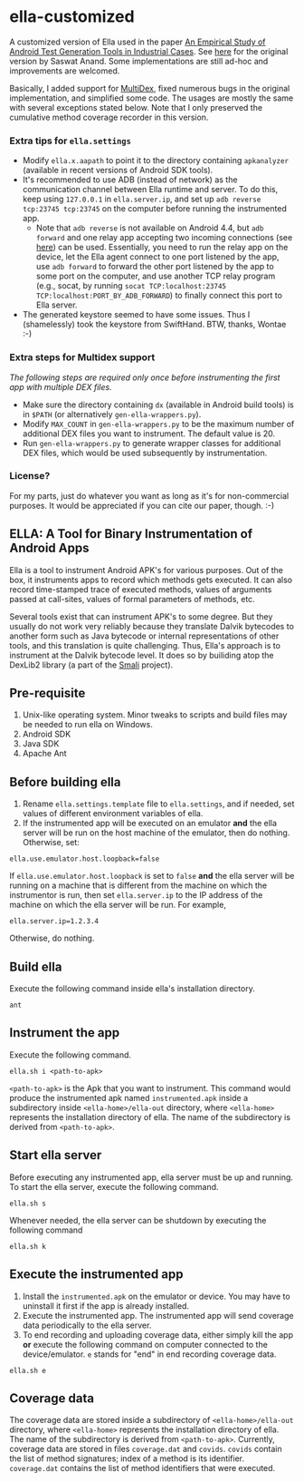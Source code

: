 # ella-customized

A customized version of Ella used in the paper [An Empirical Study of Android Test Generation Tools in Industrial Cases](https://dl.acm.org/citation.cfm?id=3240465). See [here](https://github.com/saswatanand/ella) for the original version by Saswat Anand. Some implementations are still ad-hoc and improvements are welcomed.

Basically, I added support for [MultiDex](https://developer.android.com/studio/build/multidex), fixed numerous bugs in the original implementation, and simplified some code. The usages are mostly the same with several exceptions stated below. Note that I only preserved the cumulative method coverage recorder in this version.

### Extra tips for `ella.settings`

* Modify `ella.x.aapath` to point it to the directory containing `apkanalyzer` (available in recent versions of Android SDK tools).
* It's recommended to use ADB (instead of network) as the communication channel between Ella runtime and server. To do this, keep using `127.0.0.1` in `ella.server.ip`, and set up `adb reverse tcp:23745 tcp:23745` on the computer before running the instrumented app.
  - Note that `adb reverse` is not available on Android 4.4, but `adb forward` and one relay app accepting two incoming connections (see [here](https://github.com/ms1995/tcp-relay-android)) can be used. Essentially, you need to run the relay app on the device, let the Ella agent connect to one port listened by the app, use `adb forward` to forward the other port listened by the app to some port on the computer, and use another TCP relay program (e.g., socat, by running `socat TCP:localhost:23745 TCP:localhost:PORT_BY_ADB_FORWARD`) to finally connect this port to Ella server.
* The generated keystore seemed to have some issues. Thus I (shamelessly) took the keystore from SwiftHand. BTW, thanks, Wontae :-)

### Extra steps for Multidex support

*The following steps are required only once before instrumenting the first app with multiple DEX files.*

* Make sure the directory containing `dx` (available in Android build tools) is in `$PATH` (or alternatively `gen-ella-wrappers.py`).
* Modify `MAX_COUNT` in `gen-ella-wrappers.py` to be the maximum number of additional DEX files you want to instrument. The default value is 20.
* Run `gen-ella-wrappers.py` to generate wrapper classes for additional DEX files, which would be used subsequently by instrumentation.

### License?

For my parts, just do whatever you want as long as it's for non-commercial purposes. It would be appreciated if you can cite our paper, though. :-)

## ELLA: A Tool for Binary Instrumentation of Android Apps


Ella is a tool to instrument Android APK's for various purposes. Out of the box, it instruments
apps to record which methods gets executed. It can also record time-stamped trace of executed
methods, values of arguments passed at call-sites, values of formal parameters of methods, etc.

Several tools exist that can instrument APK's to some
degree. But they usually do not work very reliably because they
translate Dalvik bytecodes to another form such as Java bytecode or
internal representations of other tools, and this translation is quite
challenging.  Thus, Ella's approach is to instrument at the Dalvik
bytecode level. It does so by builiding atop the DexLib2 library (a part
of the [Smali](https://github.com/JesusFreke/smali) project).

## Pre-requisite
1. Unix-like operating system. Minor tweaks to scripts and build files may be needed to run ella on Windows.
2. Android SDK
3. Java SDK
4. Apache Ant

## Before building ella
1. Rename `ella.settings.template` file to `ella.settings`, and if needed, set values of different environment variables of ella.
2. If the instrumented app will be executed on an emulator **and** the ella server will be run on the host machine of the emulator, then do nothing. Otherwise, set:
```
ella.use.emulator.host.loopback=false
```
If `ella.use.emulator.host.loopback` is set to `false` **and** the ella server will be running on a machine that is different from the machine on which the instrumentor is run, then set `ella.server.ip` to the IP address of the machine on which the ella server will be run. For example,
```
ella.server.ip=1.2.3.4
```
Otherwise, do nothing.

## Build ella
Execute the following command inside ella's installation directory.
```
ant 
```

## Instrument the app
Execute the following command.
```
ella.sh i <path-to-apk>
```

`<path-to-apk>` is the Apk that you want to instrument. This command would produce the instrumented apk named `instrumented.apk` inside a subdirectory inside `<ella-home>/ella-out` directory, where `<ella-home>` represents the installation directory of ella. The name of the subdirectory is derived from `<path-to-apk>`.

## Start ella server
Before executing any instrumented app, ella server must be up and running. To start the ella server, execute the following command.
```
ella.sh s
```
Whenever needed, the ella server can be shutdown by executing the following command
```
ella.sh k
```
## Execute the instrumented app 
1. Install the `instrumented.apk` on the emulator or device. You may have to uninstall it first if the app is already installed.
2. Execute the instrumented app. The instrumented app will send coverage data periodically to the ella server.
3. To end recording and uploading coverage data, either simply kill the app **or** execute the following command on computer connected to the device/emulator. `e` stands for "end" in end recording coverage data.
```
ella.sh e
```

## Coverage data

The coverage data are stored inside a subdirectory of `<ella-home>/ella-out` directory, where `<ella-home>` represents the installation directory of ella. The name of the subdirectory is derived from `<path-to-apk>`. Currently, coverage data are stored in files `coverage.dat` and `covids`. `covids` contain the list of method signatures; index of a method is its identifier. `coverage.dat` contains the list of method identifiers that were executed.
